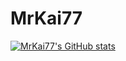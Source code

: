 # MrKai77

[![MrKai77's GitHub stats](https://github-readme-stats.vercel.app/api?username=MrKai77)](https://github.com/anuraghazra/github-readme-stats)

